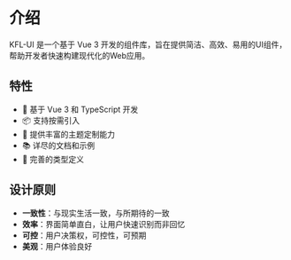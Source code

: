 # 介绍

KFL-UI 是一个基于 Vue 3 开发的组件库，旨在提供简洁、高效、易用的UI组件，帮助开发者快速构建现代化的Web应用。

## 特性

- 🚀 基于 Vue 3 和 TypeScript 开发
- 📦 支持按需引入
- 🎨 提供丰富的主题定制能力
- 📚 详尽的文档和示例
- 🔧 完善的类型定义

## 设计原则

- **一致性**：与现实生活一致，与所期待的一致
- **效率**：界面简单直白，让用户快速识别而非回忆
- **可控**：用户决策权，可控性，可预期
- **美观**：用户体验良好